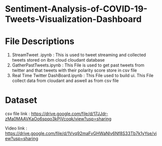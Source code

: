 # Sentiment-Analysis-of-COVID-19-Tweets-Visualization-Dashboard

# File Descriptions 
1. StreamTweet .ipynb : This is used to tweet streaming and collected tweets stored on ibm cloud cloudant database
2. GatherPastTweets.ipynb : This File is used to get past tweets from twitter and that tweets with their polarity score store in csv file
3. Real Time Twitter DashBoard.ipynb : This File used to build ui. This File collect data from cloudant and aswell as from csv file


# Dataset 
csv file link : https://drive.google.com/file/d/17JJdr-zMa0MAAVKaOo6spqo3kPjVcoqk/view?usp=sharing

Video link : https://drive.google.com/file/d/1Vvq92maFvGHWaNIv6Nf8S33Tb7k1yYse/view?usp=sharing
